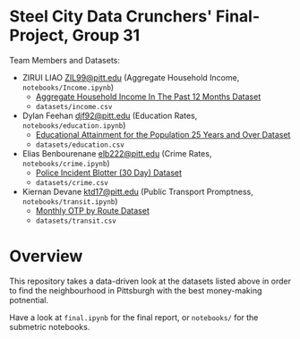 # Steel City Data Crunchers' Final-Project, Group 31

Team Members and Datasets:

- ZIRUI LIAO ZIL99@pitt.edu (Aggregate Household Income, `notebooks/Income.ipynb`)
  - [Aggregate Household Income In The Past 12 Months Dataset](https://data.wprdc.org/dataset/pittsburgh-american-community-survey-2015-miscellaneous-data/resource/34842307-0da6-458a-9df3-a09ab3e3a489)
  - `datasets/income.csv`
- Dylan Feehan djf92@pitt.edu (Education Rates, `notebooks/education.ipynb`)
  - [Educational Attainment for the Population 25 Years and Over Dataset](https://data.wprdc.org/dataset/pittsburgh-american-community-survey-2015-miscellaneous-data/resource/12535b2e-6180-4cdf-b7d8-ec5294259e49)
  - `datasets/education.csv`
- Elias Benbourenane elb222@pitt.edu (Crime Rates, `notebooks/crime.ipynb`)
  - [Police Incident Blotter (30 Day) Dataset](https://data.wprdc.org/dataset/police-incident-blotter)
  - `datasets/crime.csv`
- Kiernan Devane ktd17@pitt.edu (Public Transport Promptness, `notebooks/transit.ipynb`)
  - [Monthly OTP by Route Dataset](https://data.wprdc.org/dataset/port-authority-monthly-average-on-time-performance-by-route/resource/00eb9600-69b5-4f11-b20a-8c8ddd8cfe7a)
  - `datasets/transit.csv`

# Overview

This repository takes a data-driven look at the datasets listed above in order to find the neighbourhood in Pittsburgh with the best money-making potnential.

Have a look at `final.ipynb` for the final report, or `notebooks/` for the submetric notebooks.
